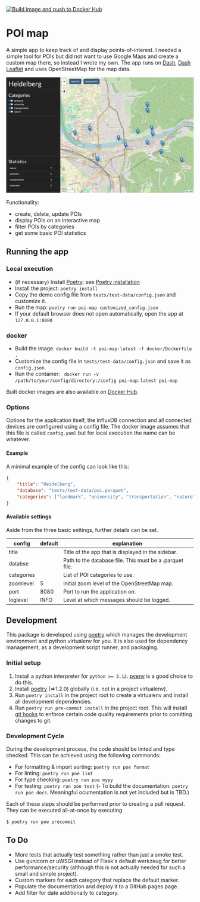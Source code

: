 [![Build image and push to Docker Hub](https://github.com/GiantMolecularCloud/poi-map/actions/workflows/build-image.yml/badge.svg)](https://github.com/GiantMolecularCloud/poi-map/actions/workflows/build-image.yml)

# POI map

A simple app to keep track of and display points-of-interest.
I needed a simple tool for POIs but did not want to use Google Maps and create a custom map there, so instead I wrote my own. The app runs on [Dash](https://dash.plotly.com/), [Dash Leaflet](https://www.dash-leaflet.com/) and uses OpenStreetMap for the map data.


![Screenshot of the POI map user interface as displayed in your browser](docs/sources/poi-map.png "POI map")

Functionality:
- create, delete, update POIs
- display POIs on an interactive map
- filter POIs by categories
- get some basic POI statistics

## Running the app

### Local execution

-   (if necessary) Install [Poetry](https://python-poetry.org/): see [Poetry installation](https://python-poetry.org/docs/#installation)
-   Install the project: `poetry install`
-   Copy the demo config file from `tests/test-data/config.json` and customize it.
-   Run the map: `poetry run poi-map customized_config.json`
-   If your default browser does not open automatically, open the app at `127.0.0.1:8080`

### docker

-   Build the image: `docker build -t poi-map:latest -f docker/Dockerfile .`
-   Customize the config file in `tests/test-data/config.json` and save it as `config.json`.
-   Run the container: ` docker run -v /path/to/your/config/directory:/config poi-map:latest poi-map`

Built docker images are also available on [Docker Hub](https://hub.docker.com/r/giantmolecularcloud/poi-map).

### Options

Options for the application itself, the InfluxDB connection and all connected devices are configured using a config file.
The docker image assumes that this file is called `config.yaml` but for local execution the name can be whatever.

#### Example

A minimal example of the config can look like this:

```json
{
    "title": "Heidelberg",
    "database": "tests/test-data/poi.parquet",
    "categories": ["landmark", "university", "transportation", "nature"]
}
```

#### Available settings

Aside from the three basic settings, further details can be set.

| config     | default | explanation                                              |
| ---------- | ------- | -------------------------------------------------------- |
| title      |         | Title of the app that is displayed in the sidebar.       |
| databse    |         | Path to the database file. This must be a .parquet file. |
| categories |         | List of POI categories to use.                           |
| zoomlevel  | 5       | Initial zoom level of the OpenStreetMap map.             |
| port       | 8080    | Port to run the application on.                          |
| loglevel   | INFO    | Level at which messages should be logged.                |


## Development

This package is developed using [poetry](https://python-poetry.org/) which manages the development environment and
python virtualenv for you. It is also used for dependency management, as a development script runner, and packaging.

### Initial setup

1. Install a python interpreter for `python >= 3.12`. [pyenv](https://github.com/pyenv/pyenv) is a good choice to do this.
2. Install [poetry](https://python-poetry.org/) (=>1.2.0) globally (i.e. not in a project virtualenv).
3. Run `poetry install` in the project root to create a virtualenv and install all development dependencies.
4. Run `poetry run pre-commit install` in the project root. This will install [git hooks](https://git-scm.com/docs/githooks) to enforce certain code quality requirements prior to comitting changes to git.

### Development Cycle

During the development process, the code should be linted and type checked. This can be achieved using the following commands:

- For formatting & import sorting: `poetry run poe format`
- For linting: `poetry run poe lint`
- For type checking: `poetry run poe mypy`
- For testing: `poetry run poe test`
(- To build the documentation: `poetry run poe docs`. Meaningful ocumentation is not yet included but is TBD.)

Each of these steps should be performed prior to creating a pull request. They can be executed all-at-once by executing
```shell
$ poetry run poe precommit
```

## To Do

- More tests that actually test something rather than just a smoke test.
- Use gunicorn or uWSGI instead of Flask's default werkzeug for better performance/security (although this is not actually needed for such a small and simple project).
- Custom markers for each category that replace the default marker.
- Populate the documentation and deploy it to a GitHub pages page.
- Add filter for date additionally to category.
